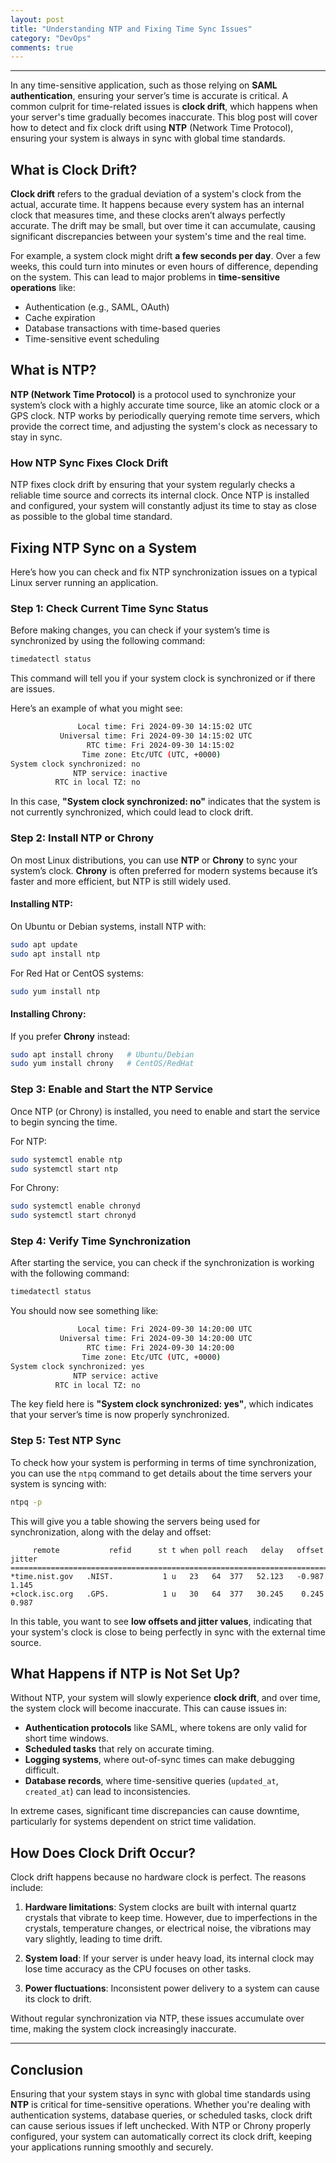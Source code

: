 ```yaml
---
layout: post
title: "Understanding NTP and Fixing Time Sync Issues"
category: "DevOps"
comments: true
---
```

---
In any time-sensitive application, such as those relying on **SAML authentication**, ensuring your server’s time is accurate is critical. A common culprit for time-related issues is **clock drift**, which happens when your server's time gradually becomes inaccurate. This blog post will cover how to detect and fix clock drift using **NTP** (Network Time Protocol), ensuring your system is always in sync with global time standards.

## What is Clock Drift?

**Clock drift** refers to the gradual deviation of a system's clock from the actual, accurate time. It happens because every system has an internal clock that measures time, and these clocks aren’t always perfectly accurate. The drift may be small, but over time it can accumulate, causing significant discrepancies between your system's time and the real time.

For example, a system clock might drift **a few seconds per day**. Over a few weeks, this could turn into minutes or even hours of difference, depending on the system. This can lead to major problems in **time-sensitive operations** like:

- Authentication (e.g., SAML, OAuth)
- Cache expiration
- Database transactions with time-based queries
- Time-sensitive event scheduling

## What is NTP?

**NTP (Network Time Protocol)** is a protocol used to synchronize your system’s clock with a highly accurate time source, like an atomic clock or a GPS clock. NTP works by periodically querying remote time servers, which provide the correct time, and adjusting the system's clock as necessary to stay in sync.

### How NTP Sync Fixes Clock Drift

NTP fixes clock drift by ensuring that your system regularly checks a reliable time source and corrects its internal clock. Once NTP is installed and configured, your system will constantly adjust its time to stay as close as possible to the global time standard.

## Fixing NTP Sync on a System

Here’s how you can check and fix NTP synchronization issues on a typical Linux server running an application.

### Step 1: Check Current Time Sync Status

Before making changes, you can check if your system’s time is synchronized by using the following command:

```bash
timedatectl status
```

This command will tell you if your system clock is synchronized or if there are issues.

Here’s an example of what you might see:

```bash
               Local time: Fri 2024-09-30 14:15:02 UTC
           Universal time: Fri 2024-09-30 14:15:02 UTC
                 RTC time: Fri 2024-09-30 14:15:02
                Time zone: Etc/UTC (UTC, +0000)
System clock synchronized: no
              NTP service: inactive
          RTC in local TZ: no
```

In this case, **"System clock synchronized: no"** indicates that the system is not currently synchronized, which could lead to clock drift.

### Step 2: Install NTP or Chrony

On most Linux distributions, you can use **NTP** or **Chrony** to sync your system’s clock. **Chrony** is often preferred for modern systems because it’s faster and more efficient, but NTP is still widely used.

#### Installing NTP:

On Ubuntu or Debian systems, install NTP with:

```bash
sudo apt update
sudo apt install ntp
```

For Red Hat or CentOS systems:

```bash
sudo yum install ntp
```

#### Installing Chrony:

If you prefer **Chrony** instead:

```bash
sudo apt install chrony   # Ubuntu/Debian
sudo yum install chrony   # CentOS/RedHat
```

### Step 3: Enable and Start the NTP Service

Once NTP (or Chrony) is installed, you need to enable and start the service to begin syncing the time.

For NTP:

```bash
sudo systemctl enable ntp
sudo systemctl start ntp
```

For Chrony:

```bash
sudo systemctl enable chronyd
sudo systemctl start chronyd
```

### Step 4: Verify Time Synchronization

After starting the service, you can check if the synchronization is working with the following command:

```bash
timedatectl status
```

You should now see something like:

```bash
               Local time: Fri 2024-09-30 14:20:00 UTC
           Universal time: Fri 2024-09-30 14:20:00 UTC
                 RTC time: Fri 2024-09-30 14:20:00
                Time zone: Etc/UTC (UTC, +0000)
System clock synchronized: yes
              NTP service: active
          RTC in local TZ: no
```

The key field here is **"System clock synchronized: yes"**, which indicates that your server’s time is now properly synchronized.

### Step 5: Test NTP Sync

To check how your system is performing in terms of time synchronization, you can use the `ntpq` command to get details about the time servers your system is syncing with:

```bash
ntpq -p
```

This will give you a table showing the servers being used for synchronization, along with the delay and offset:

```
     remote           refid      st t when poll reach   delay   offset  jitter
==============================================================================
*time.nist.gov   .NIST.           1 u   23   64  377   52.123   -0.987   1.145
+clock.isc.org   .GPS.            1 u   30   64  377   30.245    0.245   0.987
```

In this table, you want to see **low offsets and jitter values**, indicating that your system's clock is close to being perfectly in sync with the external time source.

## What Happens if NTP is Not Set Up?

Without NTP, your system will slowly experience **clock drift**, and over time, the system clock will become inaccurate. This can cause issues in:

- **Authentication protocols** like SAML, where tokens are only valid for short time windows.
- **Scheduled tasks** that rely on accurate timing.
- **Logging systems**, where out-of-sync times can make debugging difficult.
- **Database records**, where time-sensitive queries (`updated_at`, `created_at`) can lead to inconsistencies.

In extreme cases, significant time discrepancies can cause downtime, particularly for systems dependent on strict time validation.

## How Does Clock Drift Occur?

Clock drift happens because no hardware clock is perfect. The reasons include:

1. **Hardware limitations**: System clocks are built with internal quartz crystals that vibrate to keep time. However, due to imperfections in the crystals, temperature changes, or electrical noise, the vibrations may vary slightly, leading to time drift.

2. **System load**: If your server is under heavy load, its internal clock may lose time accuracy as the CPU focuses on other tasks.

3. **Power fluctuations**: Inconsistent power delivery to a system can cause its clock to drift.

Without regular synchronization via NTP, these issues accumulate over time, making the system clock increasingly inaccurate.

---

## Conclusion

Ensuring that your system stays in sync with global time standards using **NTP** is critical for time-sensitive operations. Whether you're dealing with authentication systems, database queries, or scheduled tasks, clock drift can cause serious issues if left unchecked. With NTP or Chrony properly configured, your system can automatically correct its clock drift, keeping your applications running smoothly and securely.


